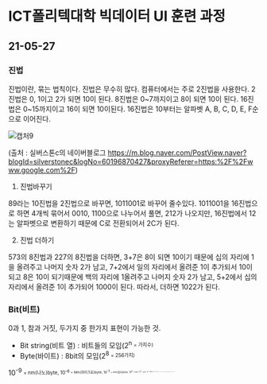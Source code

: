 # ICT폴리텍대학 빅데이터 UI 훈련 과정

## 21-05-27
 
### 진법

진법이란, 묶는 법칙이다. 진법은 무수히 많다. 컴퓨터에서는 주로 2진법을 사용한다.
2진법은 0, 1이고 2가 되면 10이 된다. 8진법은 0~7까지이고 8이 되면 10이 된다. 16진법은 0~15까지이고 16이 되면 10이된다. 16진법은 10부터는 알파벳 A, B, C, D, E, F순으로 이어진다.

![캡처9](https://user-images.githubusercontent.com/76871728/119764585-a8e3e900-beec-11eb-8f03-7a95d4148c92.PNG)

(출처 : 실버스톤c의 네이버블로그 https://m.blog.naver.com/PostView.naver?blogId=silverstonec&logNo=60196870427&proxyReferer=https:%2F%2Fwww.google.com%2F)

1. 진법바꾸기

89라는 10진법을 2진법으로 바꾸면, 1011001로 바꾸어 줄수있다. 1011001을 16진법으로 하면 4개씩 묶어서 0010, 1100으로 나누어서 풀면, 212가 나오지만, 16진법에서 12는 알파벳으로 변환하기 때문에 C로 전환되어서 2C가 된다.

2. 진법 더하기

573의 8진법과 227의 8진법을 더하면, 3+7은 8이 되면 10이기 때문에 십의 자리에 1을 올려주고 나머지 숫자 2가 남고,
7+2에서 일의 자리에서 올려준 1이 추가되서 10이 되고 8은 10이 되기때문에 백의 자리에 1올려주고 나머지 숫자 2가 남고, 5+2에서 십의자리에서 올려준 1이 추가되어 1000이 된다. 따라서, 더하면 1022가 된다.

### Bit(비트)

0과 1, 참과 거짓, 두가지 중 한가지 표현이 가능한 것.

+ Bit string(비트 열) : 비트들의 모임(2<sup>n <sub>= 가지수)
+ Byte(바이트) : 8bit의 모임(2<sup>8 <sub>= 256가지)

10<sup>-9 <sub>= nm(나노)byte, 10<sup>-6 <sub>= Mm(마이크로)byte, 10<sup>-3 <sub>= mm(밀리)byte, 10<sup>0 <sub>= byte, 10<sup>3 <sub>= Kbyte, 10<sup>6 <sub>= M(Mega)byte, 10<sup>9 <sub>= Gbyte, 10<sup>12 <sub>= Tbyte
 1Kbyte가 1000byte라고 생각해서는 안된다. 정확하게는 1Kbyte가 1024byte이기 문이다.
